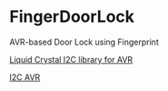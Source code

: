 # FingerDoorLock
AVR-based Door Lock using Fingerprint

[Liquid Crystal I2C library for AVR](https://github.com/denisgoriachev/liquid_crystal_i2c_avr)

[I2C AVR](https://github.com/denisgoriachev/i2c_avr)
